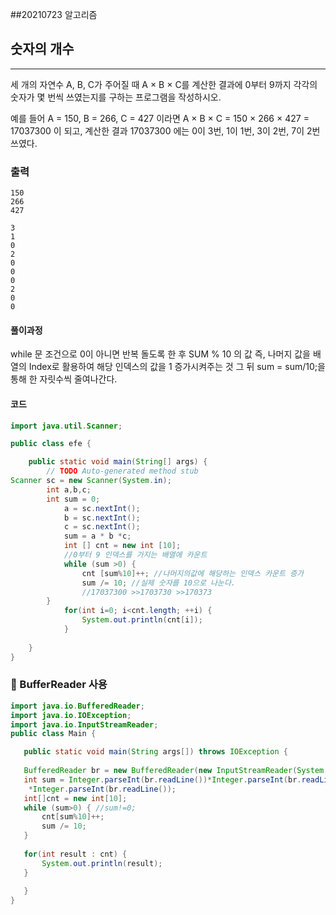 ##20210723 알고리즘

## 숫자의 개수
---
세 개의 자연수 A, B, C가 주어질 때 A × B × C를 계산한 결과에 0부터 9까지 각각의 숫자가 몇 번씩 쓰였는지를 구하는 프로그램을 작성하시오.

예를 들어 A = 150, B = 266, C = 427 이라면 A × B × C = 150 × 266 × 427 = 17037300 이 되고, 계산한 결과 17037300 에는 0이 3번, 1이 1번, 3이 2번, 7이 2번 쓰였다.
### 출력
```
150 
266
427
```
```
3
1
0
2
0
0
0
2
0
0
```
#### 풀이과정
while 문 조건으로 0이 아니면 반복 돌도록 한 후
SUM % 10 의 값 즉, 나머지 값을 배열의 Index로 활용하여 해당 인덱스의 값을 1 증가시켜주는 것
그 뒤 sum = sum/10;을 통해 한 자릿수씩 줄여나간다.
#### 코드
```java
import java.util.Scanner;

public class efe {

	public static void main(String[] args) {
		// TODO Auto-generated method stub
Scanner sc = new Scanner(System.in);
		int a,b,c;
		int sum = 0;
			a = sc.nextInt();
			b = sc.nextInt();
			c = sc.nextInt();
			sum = a * b *c;
			int [] cnt = new int [10]; 
			//0부터 9 인덱스를 가지는 배열에 카운트
			while (sum >0) {
				cnt [sum%10]++; //나머지의값에 해당하는 인덱스 카운트 증가
				sum /= 10; //실제 숫자를 10으로 나눈다. 
				//17037300 >>1703730 >>170373
		}
			for(int i=0; i<cnt.length; ++i) {
				System.out.println(cnt[i]);
			}
		
	}
}
```
 ###  👻 BufferReader 사용 

 ```java
import java.io.BufferedReader;
import java.io.IOException;
import java.io.InputStreamReader;
public class Main {

	public static void main(String args[]) throws IOException {
		
	BufferedReader br = new BufferedReader(new InputStreamReader(System.in));
	int sum = Integer.parseInt(br.readLine())*Integer.parseInt(br.readLine())
     *Integer.parseInt(br.readLine());
	int[]cnt = new int[10];
	while (sum>0) { //sum!=0;
		cnt[sum%10]++;
		sum /= 10;
	}
	
	for(int result : cnt) {
		System.out.println(result);
	}
	
	}
}
 ```

